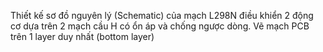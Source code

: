 Thiết kế sơ đồ nguyên lý (Schematic) của mạch L298N điều khiển 2 động cơ dựa trên 2 mạch cầu H có ổn áp và chống ngược dòng. Vẽ mạch PCB trên 1 layer duy nhất (bottom layer)

